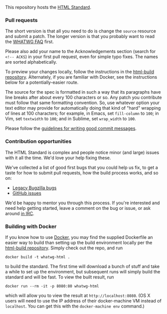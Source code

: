 This repository hosts the [HTML Standard](https://html.spec.whatwg.org/).

### Pull requests

The short version is that all you need to do is change the `source` resource and submit a patch. The longer version is that you probably want to read the [WHATWG FAQ](https://wiki.whatwg.org/wiki/FAQ) first.

Please also add your name to the Acknowledgements section (search for `<!-- ACKS`) in your first pull request, even for simple typo fixes. The names are sorted alphabetically.

To preview your changes locally, follow the instructions in the [html-build repository](https://github.com/whatwg/html-build). Alternately, if you are familiar with Docker, see the instructions below for a potentially-easier route.

The source for the spec is formatted in such a way that its paragraphs have line breaks after about every 100 characters or so. Any patch you contribute must follow that same formatting convention. So, use whatever option your text editor may provide for automatically doing that kind of "hard" wrapping of lines at 100 characters; for example, in Emacs, set `fill-column` to `100`; in Vim, set `textwidth` to `100`; and in Sublime, set `wrap_width` to `100`.

Please follow the [guidelines for writing good commit messages](https://github.com/erlang/otp/wiki/Writing-good-commit-messages).

### Contribution opportunities

The HTML Standard is complex and people notice minor (and large) issues with it all the time. We'd love your help fixing these.

We've collected a list of good first bugs that you could help us fix, to get a taste for how to submit pull requests, how the build process works, and so on:

- [Legacy Bugzilla bugs](https://www.w3.org/Bugs/Public/buglist.cgi?bug_status=UNCONFIRMED&bug_status=NEW&bug_status=ASSIGNED&bug_status=REOPENED&component=HTML&list_id=59457&product=WHATWG&query_format=advanced&resolution=---&status_whiteboard=[good%20first%20bug]&status_whiteboard_type=allwordssubstr)
- [GitHub issues](https://github.com/whatwg/html/labels/good%20first%20bug)

We'd be happy to mentor you through this process. If you're interested and need help getting started, leave a comment on the bug or issue, or ask around [in IRC](https://wiki.whatwg.org/wiki/IRC).

### Building with Docker

If you know how to use [Docker](https://www.docker.com/), you may find the supplied Dockerfile an easier way to build than setting up the build environment locally per the [html-build repository](https://github.com/whatwg/html-build). Simply check out the repo, and run

```
docker build -t whatwg-html .
```

to build the standard. The first time will download a bunch of stuff and take a while to set up the environment, but subsequent runs will simply build the standard and will be fast. To view the built result, run

```
docker run --rm -it -p 8080:80 whatwg-html
```

which will allow you to view the result at `http://localhost:8080`. (OS X users will need to use the IP address of their docker-machine VM instead of `localhost`. You can get this with the `docker-machine env` command.)
